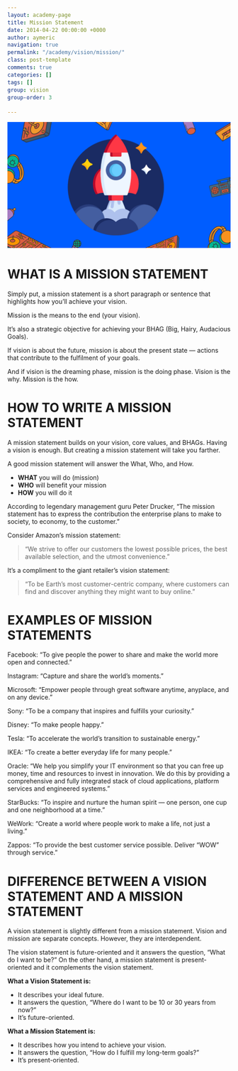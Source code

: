 ```yaml
---
layout: academy-page
title: Mission Statement
date: 2014-04-22 00:00:00 +0000
author: aymeric
navigation: true
permalink: "/academy/vision/mission/"
class: post-template
comments: true
categories: []
tags: []
group: vision
group-order: 3

---
```

![](/assets/images/uploads/11.png)

# WHAT IS A MISSION STATEMENT

Simply put, a mission statement is a short paragraph or sentence that highlights how you’ll achieve your vision. 

Mission is the means to the end (your vision). 

It’s also a strategic objective for achieving your BHAG (Big, Hairy, Audacious Goals).

If vision is about the future, mission is about the present state — actions that contribute to the fulfilment of your goals. 

And if vision is the dreaming phase, mission is the doing phase. Vision is the why. Mission is the how. 

# HOW TO WRITE A MISSION STATEMENT

A mission statement builds on your vision, core values, and BHAGs. Having a vision is enough. But creating a mission statement will take you farther. 

A good mission statement will answer the What, Who, and How. 

* **WHAT** you will do (mission)
* **WHO** will benefit your mission
* **HOW** you will do it

According to legendary management guru Peter Drucker, “The mission statement has to express the contribution the enterprise plans to make to society, to economy, to the customer.”

Consider Amazon’s mission statement: 

> “We strive to offer our customers the lowest possible prices, the best available selection, and the utmost convenience.”

It’s a compliment to the giant retailer’s vision statement: 

> “To be Earth’s most customer-centric company, where customers can find and discover anything they might want to buy online.”

# EXAMPLES OF MISSION STATEMENTS

Facebook: “To give people the power to share and make the world more open and connected.”

Instagram: “Capture and share the world’s moments.”

Microsoft: “Empower people through great software anytime, anyplace, and on any device.”

Sony: “To be a company that inspires and fulfills your curiosity.”

Disney: “To make people happy.”

Tesla: “To accelerate the world’s transition to sustainable energy.”

IKEA: “To create a better everyday life for many people.”

Oracle: “We help you simplify your IT environment so that you can free up money, time and resources to invest in innovation. We do this by providing a comprehensive and fully integrated stack of cloud applications, platform services and engineered systems.” 

StarBucks: “To inspire and nurture the human spirit — one person, one cup and one neighborhood at a time.” 

WeWork: “Create a world where people work to make a life, not just a living.” 

Zappos: “To provide the best customer service possible. Deliver “WOW” through service.” 

# DIFFERENCE BETWEEN A VISION STATEMENT AND A MISSION STATEMENT

A vision statement is slightly different from a mission statement. Vision and mission are separate concepts. However, they are interdependent. 

The vision statement is future-oriented and it answers the question, “What do I want to be?” On the other hand, a mission statement is present-oriented and it complements the vision statement.

**What a Vision Statement is:**

* It describes your ideal future.
* It answers the question, “Where do I want to be 10 or 30 years from now?”
* It’s future-oriented.

**What a Mission Statement is:**

* It describes how you intend to achieve your vision.
* It answers the question, “How do I fulfill my long-term goals?”
* It’s present-oriented.